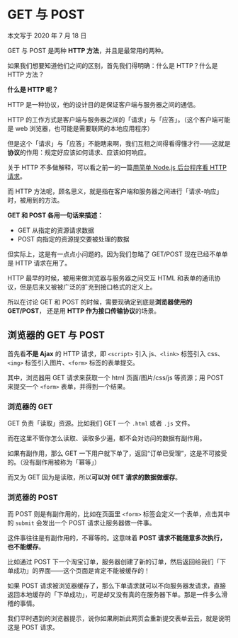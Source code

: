 # GET 与 POST

本文写于 2020 年 7 月 18 日

GET 与 POST 是两种 **HTTP 方法**，并且是最常用的两种。

如果我们想要知道他们之间的区别，首先我们得明确：什么是 HTTP？什么是 HTTP 方法？

**什么是 HTTP 呢？**

HTTP 是一种协议，他的设计目的是保证客户端与服务器之间的通信。

HTTP 的工作方式是客户端与服务器之间的「请求」与「应答」。（这个客户端可能是 web 浏览器，也可能是需要联网的本地应用程序）

但是这个「请求」与「应答」不能瞎来啊，我们互相之间得看得懂才行——这就是**协议**的作用：规定好应该如何请求、应该如何响应。

关于 HTTP 不多做解释，可以看之前一的一篇[用简单 Node.js 后台程序看 HTTP 请求](https://www.yuque.com/fuzaogonglibudushu/javascript/dt31ut)。

而 HTTP 方法呢，顾名思义，就是指在客户端和服务器之间进行「请求-响应」时，被用到的方法。

**GET 和 POST 各用一句话来描述：**

- GET 从指定的资源请求数据
- POST 向指定的资源提交要被处理的数据

但实际上，这是有一点点小问题的。因为我们忽略了 GET/POST 现在已经不单单是 HTTP 请求在用了。

HTTP 最早的时候，被用来做浏览器与服务器之间交互 HTML 和表单的通讯协议，但是后来又被被广泛的扩充到接口格式的定义上。

所以在讨论 GET 和 POST 的时候，需要现确定到底是**浏览器使用的 GET/POST**， 还是用 **HTTP 作为接口传输协议**的场景。

## 浏览器的 GET 与 POST

首先看**不是 Ajax** 的 HTTP 请求，即 `<script>` 引入 js、`<link>` 标签引入 css、 `<img>` 标签引入图片、`<form>` 标签的表单提交。

其中，浏览器用 GET 请求来获取一个 html 页面/图片/css/js 等资源；用 POST 来提交一个 `<form>` 表单，并得到一个结果。

### 浏览器的 GET

GET 负责「读取」资源。比如我们 GET 一个 `.html` 或者 `.js` 文件。

而在这里不管你怎么读取、读取多少遍，都不会对访问的数据有副作用。

如果有副作用，那么 GET 一下用户就下单了，返回“订单已受理”，这是不可接受的。（没有副作用被称为「幂等」）

而又为 GET 因为是读取，所以**可以对 GET 请求的数据做缓存**。

### 浏览器的 POST

而 POST 则是有副作用的，比如在页面里 `<form>` 标签会定义一个表单，点击其中的 `submit` 会发出一个 POST 请求让服务器做一件事。

这件事往往是有副作用的，不幂等的。这意味着 **POST 请求不能随意多次执行，也不能缓存**。

比如通过 POST 下一个淘宝订单，服务器创建了新的订单，然后返回给我们「下单成功」的界面——这个页面是肯定不能被缓存的！

如果 POST 请求被浏览器缓存了，那么下单请求就可以不向服务器发请求，直接返回本地缓存的「下单成功」，可是却又没有真的在服务器下单。那是一件多么滑稽的事情。

我们平时遇到的浏览器提示，说你如果刷新此网页会重新提交表单云云，就是说明这是 POST 请求。
